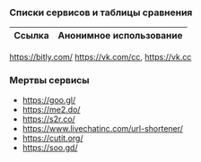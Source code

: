 ### Списки сервисов и таблицы сравнения

Ссылка | Анонимное использование
--- | ---
https://bitly.com/
https://vk.com/cc, https://vk.cc

### Мертвы сервисы

- https://goo.gl/
- https://me2.do/
- https://s2r.co/
- https://www.livechatinc.com/url-shortener/
- https://cutit.org/
- https://soo.gd/